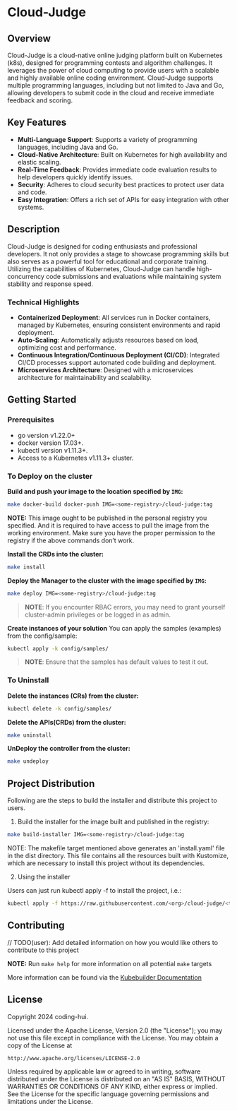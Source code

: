 # Cloud-Judge

## Overview

Cloud-Judge is a cloud-native online judging platform built on Kubernetes (k8s), designed for programming contests and algorithm challenges. It leverages the power of cloud computing to provide users with a scalable and highly available online coding environment. Cloud-Judge supports multiple programming languages, including but not limited to Java and Go, allowing developers to submit code in the cloud and receive immediate feedback and scoring.

## Key Features

- **Multi-Language Support**: Supports a variety of programming languages, including Java and Go.
- **Cloud-Native Architecture**: Built on Kubernetes for high availability and elastic scaling.
- **Real-Time Feedback**: Provides immediate code evaluation results to help developers quickly identify issues.
- **Security**: Adheres to cloud security best practices to protect user data and code.
- **Easy Integration**: Offers a rich set of APIs for easy integration with other systems.

## Description

Cloud-Judge is designed for coding enthusiasts and professional developers. It not only provides a stage to showcase programming skills but also serves as a powerful tool for educational and corporate training. Utilizing the capabilities of Kubernetes, Cloud-Judge can handle high-concurrency code submissions and evaluations while maintaining system stability and response speed.

### Technical Highlights

- **Containerized Deployment**: All services run in Docker containers, managed by Kubernetes, ensuring consistent environments and rapid deployment.
- **Auto-Scaling**: Automatically adjusts resources based on load, optimizing cost and performance.
- **Continuous Integration/Continuous Deployment (CI/CD)**: Integrated CI/CD processes support automated code building and deployment.
- **Microservices Architecture**: Designed with a microservices architecture for maintainability and scalability.

## Getting Started

### Prerequisites
- go version v1.22.0+
- docker version 17.03+.
- kubectl version v1.11.3+.
- Access to a Kubernetes v1.11.3+ cluster.

### To Deploy on the cluster
**Build and push your image to the location specified by `IMG`:**

```sh
make docker-build docker-push IMG=<some-registry>/cloud-judge:tag
```

**NOTE:** This image ought to be published in the personal registry you specified.
And it is required to have access to pull the image from the working environment.
Make sure you have the proper permission to the registry if the above commands don’t work.

**Install the CRDs into the cluster:**

```sh
make install
```

**Deploy the Manager to the cluster with the image specified by `IMG`:**

```sh
make deploy IMG=<some-registry>/cloud-judge:tag
```

> **NOTE**: If you encounter RBAC errors, you may need to grant yourself cluster-admin
privileges or be logged in as admin.

**Create instances of your solution**
You can apply the samples (examples) from the config/sample:

```sh
kubectl apply -k config/samples/
```

>**NOTE**: Ensure that the samples has default values to test it out.

### To Uninstall
**Delete the instances (CRs) from the cluster:**

```sh
kubectl delete -k config/samples/
```

**Delete the APIs(CRDs) from the cluster:**

```sh
make uninstall
```

**UnDeploy the controller from the cluster:**

```sh
make undeploy
```

## Project Distribution

Following are the steps to build the installer and distribute this project to users.

1. Build the installer for the image built and published in the registry:

```sh
make build-installer IMG=<some-registry>/cloud-judge:tag
```

NOTE: The makefile target mentioned above generates an 'install.yaml'
file in the dist directory. This file contains all the resources built
with Kustomize, which are necessary to install this project without
its dependencies.

2. Using the installer

Users can just run kubectl apply -f <URL for YAML BUNDLE> to install the project, i.e.:

```sh
kubectl apply -f https://raw.githubusercontent.com/<org>/cloud-judge/<tag or branch>/dist/install.yaml
```

## Contributing
// TODO(user): Add detailed information on how you would like others to contribute to this project

**NOTE:** Run `make help` for more information on all potential `make` targets

More information can be found via the [Kubebuilder Documentation](https://book.kubebuilder.io/introduction.html)

## License

Copyright 2024 coding-hui.

Licensed under the Apache License, Version 2.0 (the "License");
you may not use this file except in compliance with the License.
You may obtain a copy of the License at

    http://www.apache.org/licenses/LICENSE-2.0

Unless required by applicable law or agreed to in writing, software
distributed under the License is distributed on an "AS IS" BASIS,
WITHOUT WARRANTIES OR CONDITIONS OF ANY KIND, either express or implied.
See the License for the specific language governing permissions and
limitations under the License.

